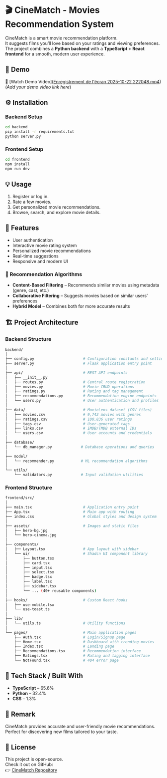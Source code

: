 # 🎬 CineMatch - Movies Recommendation System

CineMatch is a smart movie recommendation platform.  
It suggests films you’ll love based on your ratings and viewing preferences.  
The project combines a **Python backend** with a **TypeScript + React frontend** for a smooth, modern user experience.

## 🚀 Demo

🎥 [Watch Demo Video]([Enregistrement de l'écran 2025-10-22 222048.mp4](https://github.com/Hallous-Yassine/CineMatch-Movies_Recommendation_System/blob/main/Enregistrement%20de%20l'écran%202025-10-22%20222048.mp4))  
(*Add your demo video link here*)

## ⚙️ Installation

### Backend Setup
```bash
cd backend
pip install -r requirements.txt
python server.py
```

### Frontend Setup
```bash
cd frontend
npm install
npm run dev
```

## 💡 Usage

1. Register or log in.  
2. Rate a few movies.  
3. Get personalized movie recommendations.  
4. Browse, search, and explore movie details.


## 🌟 Features

- User authentication  
- Interactive movie rating system  
- Personalized movie recommendations  
- Real-time suggestions  
- Responsive and modern UI  

### 🧠 Recommendation Algorithms

- **Content-Based Filtering** – Recommends similar movies using metadata (genre, cast, etc.)  
- **Collaborative Filtering** – Suggests movies based on similar users’ preferences  
- **Hybrid Model** – Combines both for more accurate results  

## 🏗️ Project Architecture

### Backend Structure
```bash
backend/
│
├── config.py                      # Configuration constants and settings
├── server.py                      # Flask application entry point
│
├── api/                           # REST API endpoints
│   ├── __init__.py
│   ├── routes.py                  # Central route registration
│   ├── movies.py                  # Movie CRUD operations
│   ├── ratings.py                 # Rating and tag management
│   ├── recommendations.py         # Recommendation engine endpoints
│   └── users.py                   # User authentication and profiles
│
├── data/                          # MovieLens dataset (CSV files)
│   ├── movies.csv                 # 9,742 movies with genres
│   ├── ratings.csv                # 100,836 user ratings
│   ├── tags.csv                   # User-generated tags
│   ├── links.csv                  # IMDB/TMDB external IDs
│   └── users.csv                  # User accounts and credentials
│
├── database/
│   └── db_manager.py             # Database operations and queries
│
├── model/
│   └── recommender.py            # ML recommendation algorithms
│
└── utils/
    └── validators.py             # Input validation utilities
```

### Frontend Structure

```bash
frontend/src/
│
├── main.tsx                       # Application entry point
├── App.tsx                        # Main app with routing
├── index.css                      # Global styles and design system
│
├── assets/                        # Images and static files
│   ├── hero-bg.jpg
│   └── hero-cinema.jpg
│
├── components/
│   ├── Layout.tsx                 # App layout with sidebar
│   └── ui/                        # Shadcn UI component library
│       ├── button.tsx
│       ├── card.tsx
│       ├── input.tsx
│       ├── select.tsx
│       ├── badge.tsx
│       ├── label.tsx
│       ├── sidebar.tsx
│       └── ... (40+ reusable components)
│
├── hooks/                         # Custom React hooks
│   ├── use-mobile.tsx
│   └── use-toast.ts
│
├── lib/
│   └── utils.ts                   # Utility functions
│
└── pages/                         # Main application pages
    ├── Auth.tsx                   # Login/Signup page
    ├── Home.tsx                   # Dashboard with trending movies
    ├── Index.tsx                  # Landing page
    ├── Recommendations.tsx        # Recommendation interface
    ├── Ratings.tsx                # Rating and tagging interface
    └── NotFound.tsx               # 404 error page
```

## 🧰 Tech Stack / Built With

- **TypeScript** – 65.6%  
- **Python** – 32.4%  
- **CSS** – 1.3%

## 📝 Remark

CineMatch provides accurate and user-friendly movie recommendations.  
Perfect for discovering new films tailored to your taste. 

## 📜 License

This project is open-source.  
Check it out on GitHub:  
👉 [CineMatch Repository](https://github.com/Hallous-Yassine/CineMatch-Movies_Recommendation_System)
















